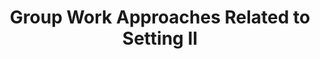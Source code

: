 ---
layout: single_embed_slide
title: "Group Work Approaches Related to Setting II"
presentation_id: zgQfzw
canonical_url: /presentations/zgQfzw/
slides:
  - slide_name: ../deck-4962-large-0.jpeg
    slide_thumbnail: ../deck-4962-thumb-0.jpeg
    slide_text: >
      <p><strong>Location</strong>: CBC Campus -  SWL 108<br />
      <strong>Time</strong>: Wednesdays from 5:30-8:15<br />
      <strong>Week 08</strong>: 03/04/20<br />
      <strong>Topic and Content Area</strong>: Group Work Approaches Related to Setting II<br />
      <strong>Reading Assignment</strong>: Garvin et al. (2017) Chapters 17, 19, and 22<br />
      <strong>Assignments Due</strong>:</p>
      <ul>
      <li>Assignment 03a: Informal Class Presentation Due Wednesday 03/04/20 during class</li>
      <li>Assignment 02: Research Paper to Inform Group Practice due Sunday 03/08/20 by 11:55 PM on My Heritage<br />
      <strong>Other Important Information</strong>: Informal Class Presentation Due During Class Week 08</li>
      </ul>
      
  - slide_name: ../deck-4962-large-1.jpeg
    slide_thumbnail: ../deck-4962-thumb-1.jpeg
    slide_text: >
      <ul>
      <li>Informal class presentations</li>
      <li>Activity attempting to change perceptions on discrimination</li>
      <li>TED Talk about addiction</li>
      <li>Group interventions for partner abuse</li>
      </ul>
      
  - slide_name: ../deck-4962-large-2.jpeg
    slide_thumbnail: ../deck-4962-thumb-2.jpeg
    slide_text: >
      <p>As a group, students will share with their classmates what their plan is to implement their group (i.e. when and where), and what the content that they are going to do for their groups. These presentations should not be longer than five minutes</p>
      
  - slide_name: ../deck-4962-large-3.jpeg
    slide_thumbnail: ../deck-4962-thumb-3.jpeg
    slide_text: >
      <p>Chapter 17 Group-Based Approaches to Preventing Adolescent Substance Abuse: The State of Social Work Science, David Córdova, Francheska Alers-Rojas, Brian Perron, Christopher P. Salas-Wright, &amp; Michael G. Vaughn
      Chapter 19 Groups for Reducing Intergroup Conflicts, David Bargal
      Chapter 22 Group Interventions for Partner Abuse, Daniel G. Saunders</p>
      
  - slide_name: ../deck-4962-large-4.jpeg
    slide_thumbnail: ../deck-4962-thumb-4.jpeg
    slide_text: >
      <blockquote>
      <p>In the Groups for Reducing Intergroup Conflicts, they discuss groups completed in war torn and conflict laden areas. There is intergroup conflict that is common in the united states, such as discrimination.</p>
      </blockquote>
      <blockquote>
      <p>Speed Hating: A Date with Discrimination</p>
      </blockquote>
      <ul>
      <li>Something I was taught by creators at national RHA meeting</li>
      <li>Will have a brief period of time to read the scenario, then act out the conversation</li>
      </ul>
      <blockquote>
      <p>[Whole Class Activity] Have everybody move chairs and tables into speed dating set up…</p>
      </blockquote>
      <blockquote>
      <p>[Activity] Have everybody complete the speed dating topic.</p>
      </blockquote>
      <ul>
      <li>Something I was taught by creators at national RHA meeting</li>
      <li>Will have a brief period of time to read the scenario, then act out the conversation</li>
      </ul>
      <p>Debriefing</p>
      <ul>
      <li>What did you think of the activity</li>
      <li>Any areas that it made you think differently?</li>
      </ul>
      
  - slide_name: ../deck-4962-large-5.jpeg
    slide_thumbnail: ../deck-4962-thumb-5.jpeg
    slide_text: >
      <blockquote>
      <p>While the text is describes a number of types of groups (Interactional group psychotherapy, Social Skills Training, Cognitive-Behavioral Groups, and Disease-and-recovery Group Therapy), I want to expose you to other ways of thinking about treatment and ideas that look at the problem from a non-traditional view…</p>
      </blockquote>
      <p>[Whole Class Activity] Watch the TED Talk by Johann Hari (https://www.youtube.com/watch?v=PY9DcIMGxMs).</p>
      
  - slide_name: ../deck-4962-large-6.jpeg
    slide_thumbnail: ../deck-4962-thumb-6.jpeg
    slide_text: >
      <blockquote>
      <p>With partner abuse being such a widespread social, health, and mental health problem, looking to groups to address these complex problems. There are a number of intervention methods that get implemented. These include:</p>
      </blockquote>
      <ul>
      <li>
      <strong>Skills training</strong>: Group leaders model positive behaviors through role plays, followed by the role-play rehearsal of new behaviors by group members. The goal is to enhance relationship skills in in order to replace abusive and other negative behaviors.</li>
      <li>
      <strong>Cognitive Restructuring</strong>: Assumes faulty patterns of thinking lead to negative emotions, which lead to abusive behavior. Focuses on restructuring of these thoughts to reduce anger and fear. Focused on addressing the abuser</li>
      <li>
      <strong>Sex Role Resocialization</strong>: Focus on helping men consider gender equality and greater flexibility in gender roles.</li>
      <li>
      <strong>Awareness of Control Tactics</strong>: Build awareness of control tactics used to gain or maintain dominance over one’s partner.  Includes things such as isolation, demeaning language, control of finances, and other means of control</li>
      <li>
      <strong>Family Systems</strong>: work with dealing with repeated cycles of interaction that may culminate in abuse.</li>
      <li>
      <strong>Trauma Therapy</strong>: Work on healing from previous trauma, and developing empathy.</li>
      </ul>
      
  - slide_name: ../deck-4962-large-7.jpeg
    slide_thumbnail: ../deck-4962-thumb-7.jpeg
    slide_text: >
      <blockquote>
      <p>Social workers can teach women about assertiveness and how to develop assertiveness skills.</p>
      </blockquote>
      <blockquote>
      <p>[Discussion] How many of you have some difficulty with assertiveness? In what ways?</p>
      </blockquote>
      <blockquote>
      <p>Assertiveness involves verbal and nonverbal behavior that is straightforward but not offensive. There are generally thought to be three different styles.</p>
      </blockquote>
      <ul>
      <li>Aggressive Style (“The Persecutor”)
      <ul>
      <li>Answers before the other person is through talking, speak loudly and abusively, glare at the other person, speak “past the issue (accusing, blaming, demeaning”), vehemently expound your feelings and opinions, Value yourself “above others,” and hurt others to avoid hurting yourself</li>
      <li>Dominating, manipulating, and humiliating others</li>
      <li>Frequently hostile in interactions or ignores</li>
      </ul>
      </li>
      <li>Nonassertive / Passive Style (“The Martyr”)
      <ul>
      <li>Likely to hesitate, speak softly, look away, avoid the issue, agree regarding-less of own feelings, not express opinions, value yourself “below” others, and hurt yourself to avoid any chance of hurting others</li>
      <li>Primary aim is to keep others happy</li>
      <li>Put aside her own needs and wants in deference to the wants of others because she doesn’t see herself as important</li>
      </ul>
      </li>
      <li>Assertive Style (“The Balancer”)
      <ul>
      <li>You will answer spontaneously, speak with a conversational tone and volume, looking at the other person, speak to the issue, openly express your personal feelings and opinions, value yourself equally to others, and hurt neither yourself nor others</li>
      <li>Balance her needs and the needs of others</li>
      <li>Involves consideration bot yourself and others</li>
      </ul>
      </li>
      </ul>
      
  - slide_name: ../deck-4962-large-8.jpeg
    slide_thumbnail: ../deck-4962-thumb-8.jpeg
    slide_text: >
      <blockquote>
      <p>Assertiveness training helps people to distinguish among assertive, aggressive, and nonassertive responses.The following are steps to help establish assertive behavior:</p>
      </blockquote>
      <ol>
      <li>
      <p>Help client scrutinize actions</p>
      </li>
      <li>
      <p>Ask client to make a record of situations</p>
      </li>
      <li>
      <p>Help client select and focus on some specific instances</p>
      </li>
      <li>
      <p>Help client analyze how reacted</p>
      <ul>
      <li>Eye contact</li>
      <li>Body posture</li>
      <li>Gestures</li>
      <li>Facial expressions</li>
      <li>Voice tone, inflection, and volume</li>
      <li>Timing</li>
      <li>Content</li>
      </ul>
      </li>
      </ol>
      
  - slide_name: ../deck-4962-large-9.jpeg
    slide_thumbnail: ../deck-4962-thumb-9.jpeg
    slide_text: >
      <ol start="5">
      <li>Help client identify a role model and examine how that person handled a situation requiring assertiveness</li>
      <li>Assist your client in identifying a range of other new responses for situations where she lacks assertiveness</li>
      </ol>
      
  - slide_name: ../deck-4962-large-10.jpeg
    slide_thumbnail: ../deck-4962-thumb-10.jpeg
    slide_text: >
      <ol start="7">
      <li>Ask your client to picture herself in the identified problematic situation</li>
      <li>Help your client practice the way she has envisioned herself being more assertive (role playing, unresolved real life situations)</li>
      <li>Review new assertive responses</li>
      </ol>
      
  - slide_name: ../deck-4962-large-11.jpeg
    slide_thumbnail: ../deck-4962-thumb-11.jpeg
    slide_text: >
      <ol start="10">
      <li>Continue practicing steps seven, eight, and nine until comfortable.</li>
      <li>Direct client to try out her new assertiveness approach in real-life situations</li>
      </ol>
      
  - slide_name: ../deck-4962-large-12.jpeg
    slide_thumbnail: ../deck-4962-thumb-12.jpeg
    slide_text: >
      <ol start="12">
      <li>Encourage client to continue to expand her assertiveness repertoire until such behavior becomes part of her personal interactive style</li>
      <li>Reinforce your client for her achievements in becoming more assertive</li>
      </ol>
      
  - slide_name: ../deck-4962-large-13.jpeg
    slide_thumbnail: ../deck-4962-thumb-13.jpeg
    slide_text: >
      <blockquote>
      <p>[Demonstration] We will imagine that this was an assertiveness training group. Process a real life example with a student where they were either nonassertive or aggressive.</p>
      </blockquote>
      <p>Process the event (Eye contact, Body posture, Gestures, Facial expressions, vocal [voice tone, inflection, and volume], Timing, Content)</p>
      <p>What are things that you could have done differently</p>
      <p>Visualization activity</p>
      <p>Role playing or Unresolved real life situations</p>
      <blockquote>
      <p>[Activity] Help an elbow partner process through a real life conflict where they were either nonassertive or aggressive.</p>
      </blockquote>
      
---